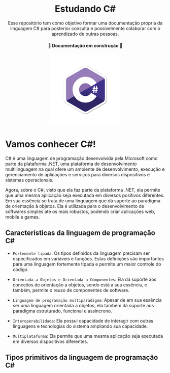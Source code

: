 <div align = "center">

  # Estudando C#
  Esse repositório tem como objetivo formar uma documentação própria da linguagem C# para posterior consulta e possivelmente colaborar com o aprendizado de outras pessoas.

  #### :construction:  Documentação em construção  :construction:

  ![Lê-se c sharp](/imagens/csharp.png)

</div>

# Vamos conhecer C#!
C# é uma linguagem de programação desenvolvida pela Microsoft como parte da plataforma .NET, uma plataforma de desenvolvimento multilinguagem na qual ofere um ambiente de desenvolvimento, execução e gerenciamento de aplicações e serviços para diversos dispositivos e sistemas operacionais.

Agora, sobre o C#, visto que ela faz parte da plataforma .NET, ela permite que uma mesma aplicação seja executada em diversos positivos diferentes. Em sua essência se trata de uma linguagem que dá suporte ao paradigma de orientação à objetos. Ela é utilizada para o desenvolvimento de softwares simples até os mais robustos, podendo criar aplicações web, mobile e games.

## Características da linguagem de programação C#
- `Fortemente tipada`: Os tipos definidos da linguagem precisam ser especificados em variáveis e funções. Estas definições são importantes para uma linguagem fortemente tipada e permite um maior controle do código.

- `Orientada a Objetos e Orientada a Componentes`: Ela dá suporte aos conceitos de orientação a objetos, sendo está a sua essência, e também, permite o reuso de componentes de software.

- `Linguagem de programação multiparadigma`: Apesar de em sua essência ser uma linguagem orientada a objetos, ela também dá suporte aos paradigma estruturado, funcional e assíncrono.

- `Interoperabilidade`: Ela possui capacidade de interagir com outras linguagens e tecnologias do sistema ampliando sua capacidade.

- `Multiplataforma`: Ela permite que uma mesma aplicação seja executada em diversos dispositivos diferentes.

## Tipos primitivos da linguagem de programação C#
